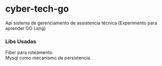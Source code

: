 # cyber-tech-go
Api sistema de gerenciamento de assistencia técnica 
(Experimento para aprender GO Lang)

### Libs Usadas

Fiber para roteamento. <br>
Mysql como mecanismo de persistencia. <br>


